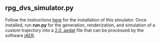 ## rpg_dvs_simulator.py

Follow the instructions [here](https://github.com/uzh-rpg/rpg_davis_simulator) for the installation of this simulator. Once installed, run **run.py** for the generation, renderization, and simulation of a custom trajectory into a [2.0 .aedat](https://inilabs.com/support/software/fileformat/) file that can be processed by the software [jAER](https://sourceforge.net/p/jaer/wiki/Home/).
